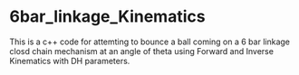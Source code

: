 # 6bar_linkage_Kinematics
This is a c++ code for attemting to bounce a ball coming on a 6 bar linkage closd chain mechanism at an angle of theta using Forward and Inverse Kinematics with DH parameters.

